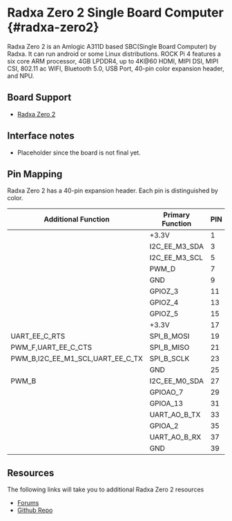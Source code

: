 Radxa Zero 2 Single Board Computer    {#radxa-zero2}
=============================

Radxa Zero 2 is an Amlogic A311D based SBC(Single Board Computer) by Radxa. It can run android or some Linux distributions. ROCK Pi 4 features a six core ARM processor, 4GB LPDDR4, up to 4K@60 HDMI, MIPI DSI, MIPI CSI, 802.11 ac WIFI, Bluetooth 5.0, USB Port, 40-pin color expansion header, and NPU.

Board Support
-------------

- [Radxa Zero 2](https://wiki.radxa.com/Zero2)

Interface notes
---------------

- Placeholder since the board is not final yet.

Pin Mapping
-----------

Radxa Zero 2 has a 40-pin expansion header. Each pin is distinguished by color.

|Additional Function |  Primary Function|  PIN  |  PIN  |  Primary Function  | Additional Function |
|--------------------|------------------|:------|------:|--------------------|---------------------|
|                    |   +3.3V          |   1   |   2   |   +5.0V            |                     |
|                    |   I2C_EE_M3_SDA  |   3   |   4   |   +5.0V            |                     |
|                    |   I2C_EE_M3_SCL  |   5   |   6   |   GND              |                     |
|                    |   PWM_D          |   7   |   8   |   UART_AO_A_TX     |                     |
|                    |   GND            |   9   |   10  |   UART_AO_A_RX     |                     |
|                    |   GPIOZ_3        |   11  |   12  |   GPIOA_1          |                     |
|                    |   GPIOZ_4        |   13  |   14  |   GND              |                     |
|                    |   GPIOZ_5        |   15  |   16  |   NC               |                     |
|                    |   +3.3V          |   17  |   18  |   GPIOZ_6          |                     |
|      UART_EE_C_RTS |   SPI_B_MOSI     |   19  |   20  |   GND              |                     |
|PWM_F,UART_EE_C_CTS |   SPI_B_MISO     |   21  |   22  |   SARADC_CH3       |                     |
|PWM_B,I2C_EE_M1_SCL,UART_EE_C_TX|SPI_B_SCLK|23 |   24  |   SPI_B_SS0        |I2C_EE_M1_SDA,UART_EE_C_RX|
|                    |   GND            |   25  |   26  |   SARADC_CH2       |                     |
|              PWM_B |   I2C_EE_M0_SDA  |   27  |   28  |   I2C_EE_M0_SCL    | PWM_C               |
|                    |   GPIOAO_7       |   29  |   30  |   GND              |                     |
|                    |   GPIOA_13       |   31  |   32  |   GPIOA_0          |                     |
|                    |   UART_AO_B_TX   |   33  |   34  |   GND              |                     |
|                    |   GPIOA_2        |   35  |   36  |   GPIOC_7          |                     |
|                    |   UART_AO_B_RX   |   37  |   38  |   GPIOA_5          |                     |
|                    |   GND            |   39  |   40  |   I2C_EE_M0_SDA    |                     |

Resources
---------

The following links will take you to additional Radxa Zero 2 resources

- [Forums](https://forum.radxa.com/c/zero)
- [Github Repo](https://github.com/radxa)
